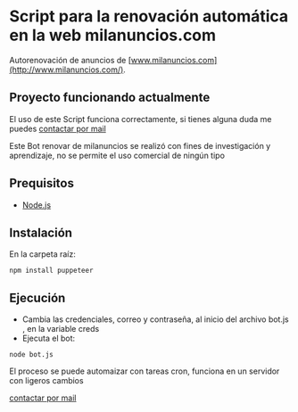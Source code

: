 # Script para la renovación automática en la web milanuncios.com

Autorenovación de anuncios de [www.milanuncios.com](http://www.milanuncios.com/).

## Proyecto funcionando actualmente

El uso de este Script funciona correctamente, si tienes alguna duda me puedes [contactar por mail](mailto:pablobravo44@gmail.com)

Este Bot renovar de milanuncios se realizó con fines de investigación y aprendizaje, no se permite el uso comercial de ningún tipo

## Prequisitos

-   [Node.js](https://nodejs.org/es/download/)

## Instalación

En la carpeta raíz:

```
npm install puppeteer
```

## Ejecución

-   Cambia las credenciales, correo y contraseña, al inicio del archivo bot.js , en la variable creds
-   Ejecuta el bot:

```
node bot.js
```

El proceso se puede automaizar con tareas cron, funciona en un servidor con ligeros cambios

[contactar por mail](mailto:pablobravo44@gmail.com)
